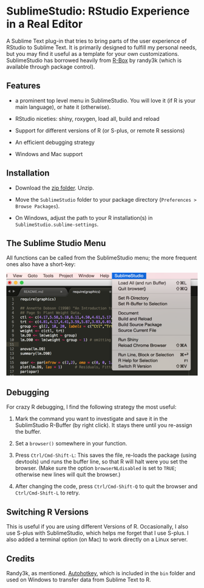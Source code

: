 # SublimeStudio: RStudio Experience in a Real Editor

A Sublime Text plug-in that tries to bring parts of the user experience of
RStudio to Sublime Text. It is primarily designed to fulfill my personal  needs,
but you may find it useful as a template for your own customizations.
SublimeStudio has  borrowed heavily from
[R-Box](https://github.com/randy3k/R-Box) by randy3k (which is available
through package control).


## Features

- a prominent top level menu in SublimeStudio. You will love it (if R is your 
  main language), or hate it (otherwise).

- RStudio niceties: shiny, roxygen, load all, build and reload

- Support for different versions of R (or S-plus, or remote R sessions)

- An efficient debugging strategy

- Windows and Mac support 


## Installation

- Download the [zip folder](https://github.com/christophsax/SublimeStudio/archive/master.zip). Unzip.

- Move the `SublimeStudio` folder to your package directory (`Preferences > Browse Packages`).

- On Windows, adjust the path to your R installation(s) in 
  `SublimeStudio.sublime-settings`.


## The Sublime Studio Menu

All functions can be called from the SublimeStudio menu; the more frequent
ones also have a short-key:

![](img/sublime-studio-menu.png)


## Debugging

For crazy R debugging, I find the following strategy the most useful:

1. Mark the command you want to investigate and save it in the SublimStudio 
   R-Buffer (by right click). It stays there until you re-assign the buffer.

2. Set a `browser()` somewhere in your function. 

3. Press `Ctrl/Cmd-Shift-L`: This saves the file, re-loads the package (using
   devtools) und runs the buffer line, so that R will halt were you set the 
   browser. (Make sure the option `browserNLdisabled` is set to `TRUE`; 
   otherwise new lines will quit the browser.)

4. After changing the code, press `Ctrl/Cmd-Shift-Q` to quit the browser and 
   `Ctrl/Cmd-Shift-L` to retry.


## Switching R Versions

This is useful if you are using different Versions of R. Occasionally, I also
use S-plus with SublimeStudio, which helps me forget that I use S-plus. I also
added a terminal option (on Mac) to  work directly on a Linux server.

## Credits

Randy3k, as mentioned. [Autohotkey](http://www.autohotkey.com), which is
included in the `bin` folder and used on Windows to transfer data from 
Sublime Text to R.


